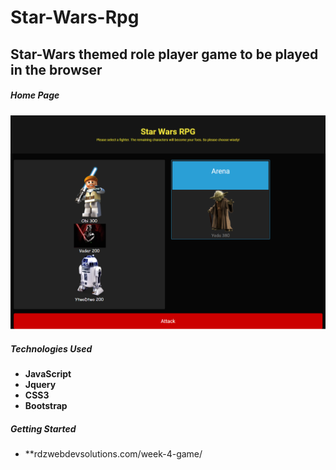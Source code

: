 # Star-Wars-Rpg

## Star-Wars themed role player game to be played in the browser

##### Home Page
![Friend Finder Home Page](assets/images/screen-Shot-rpg.png?raw=true)


##### Technologies Used
* **JavaScript**
* **Jquery**
* **CSS3**
* **Bootstrap**



##### Getting Started
* **rdzwebdevsolutions.com/week-4-game/


